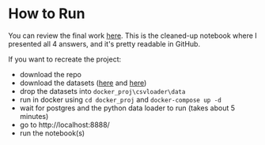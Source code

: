 # How to Run
You can review the final work [here](https://github.com/ajkarella/tj07182023/blob/main/docker_proj/notebooks/clean_data_exploration.ipynb). This is the cleaned-up notebook where I presented all 4 answers, and it's pretty readable in GitHub.

If you want to recreate the project:
 - download the repo
 - download the datasets ([here](https://www.kaggle.com/datasets/gauthamp10/apple-appstore-apps) and [here](https://www.kaggle.com/datasets/gauthamp10/google-playstore-apps))
 - drop the datasets into `docker_proj\csvloader\data`
 - run in docker using `cd docker_proj` and `docker-compose up -d`
 - wait for postgres and the python data loader to run (takes about 5 minutes)
 - go to http://localhost:8888/
 - run the notebook(s)
